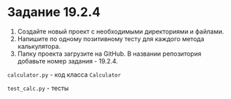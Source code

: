 # Задание 19.2.4
1. Создайте новый проект с необходимыми директориями и файлами.
2. Напишите по одному позитивному тесту для каждого метода калькулятора.
3. Папку проекта загрузите на GitHub. В названии репозитория добавьте
номер задания - 19.2.4. 

`calculator.py` - код класса `Calculator`

`test_calc.py` - тесты
